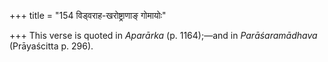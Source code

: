 +++
title = "154 विड्वराह-खरोष्ट्राणाङ् गोमायोः"

+++
This verse is quoted in *Aparārka* (p. 1164);—and in *Parāśaramādhava*
(Prāyaścitta p. 296).



